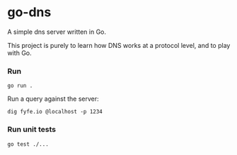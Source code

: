 # go-dns

A simple dns server written in Go.

This project is purely to learn how DNS works at a protocol level, and to play with Go.

### Run
```
go run .
```
Run a query against the server:
```
dig fyfe.io @localhost -p 1234
```

### Run unit tests
```
go test ./...
```
